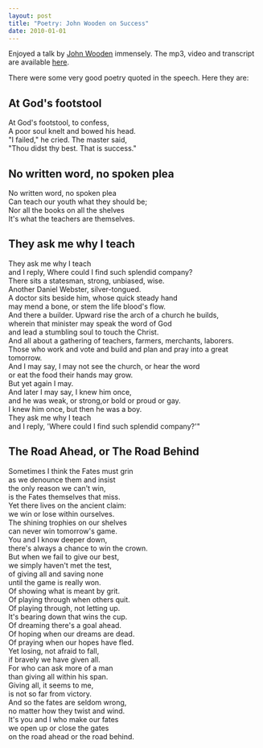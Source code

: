 ```yaml
---
layout: post
title: "Poetry: John Wooden on Success"
date: 2010-01-01
---
```

Enjoyed a talk by [John Wooden](http://en.wikipedia.org/wiki/John_Wooden) immensely. The mp3, video and transcript are available [here](http://www.ted.com/talks/john_wooden_on_the_difference_between_winning_and_success.html).

There were some very good poetry quoted in the speech. Here they are:


## At God's footstool

At God's footstool, to confess,<br/>
A poor soul knelt and bowed his head.<br/>
"I failed," he cried. The master said,<br/>
"Thou didst thy best. That is success."



## No written word, no spoken plea
No written word, no spoken plea<br/>
Can teach our youth what they should be;<br/>
Nor all the books on all the shelves<br/>
It's what the teachers are themselves.


## They ask me why I teach
They ask me why I teach <br/>
and I reply, Where could I find such splendid company? <br/>
There sits a statesman, strong, unbiased, wise. <br/>
Another Daniel Webster, silver-tongued. <br/>
A doctor sits beside him, whose quick steady hand <br/>
may mend a bone, or stem the life blood's flow. <br/>
And there a builder. Upward rise the arch of a church he builds, <br/>
wherein that minister may speak the word of God<br/>
and lead a stumbling soul to touch the Christ.<br/>
And all about a gathering of teachers, farmers, merchants, laborers. <br/>
Those who work and vote and build and plan and pray into a great tomorrow. <br/>
And I may say, I may not see the church, or hear the word <br/>
or eat the food their hands may grow. <br/>
But yet again I may. <br/>
And later I may say, I knew him once, <br/>
and he was weak, or strong,or bold or proud or gay. <br/>
I knew him once, but then he was a boy. <br/>
They ask me why I teach <br/>
and I reply, 'Where could I find such splendid company?'"<br/>



## The Road Ahead, or The Road Behind

Sometimes I think the Fates must grin <br/>
as we denounce them and insist <br/>
the only reason we can't win, <br/>
is the Fates themselves that miss. <br/>
Yet there lives on the ancient claim:<br/>
we win or lose within ourselves. <br/>
The shining trophies on our shelves<br/>
can never win tomorrow's game.<br/>
You and I know deeper down, <br/>
there's always a chance to win the crown.<br/>
But when we fail to give our best, <br/>
we simply haven't met the test, <br/>
of giving all and saving none <br/>
until the game is really won. <br/>
Of showing what is meant by grit. <br/>
Of playing through when others quit. <br/>
Of playing through, not letting up. <br/>
It's bearing down that wins the cup. <br/>
Of dreaming there's a goal ahead. <br/>
Of hoping when our dreams are dead.<br/>
Of praying when our hopes have fled. <br/>
Yet losing, not afraid to fall, <br/>
if bravely we have given all. <br/>
For who can ask more of a man <br/>
than giving all within his span. <br/>
Giving all, it seems to me,<br/>
is not so far from victory. <br/>
And so the fates are seldom wrong, <br/>
no matter how they twist and wind. <br/>
It's you and I who make our fates <br/>
we open up or close the gates <br/>
on the road ahead or the road behind.<br/>
